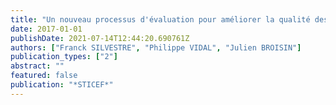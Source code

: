 ```yaml
---
title: "Un nouveau processus d'évaluation pour améliorer la qualité des feedbacks dans les tests en ligne."
date: 2017-01-01
publishDate: 2021-07-14T12:44:20.690761Z
authors: ["Franck SILVESTRE", "Philippe VIDAL", "Julien BROISIN"]
publication_types: ["2"]
abstract: ""
featured: false
publication: "*STICEF*"
---
```


